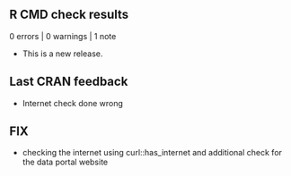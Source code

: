## R CMD check results

0 errors | 0 warnings | 1 note

* This is a new release.

## Last CRAN feedback
- Internet check done wrong

## FIX
- checking the internet using curl::has_internet and additional check for the
  data portal website
